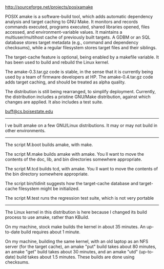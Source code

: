 http://sourceforge.net/projects/posixamake

POSIX amake is a software-build tool, which adds automatic
dependency analysis and target caching to GNU Make. It
monitors and records commands executed, programs executed,
shared libraries opened, files accessed, and
environment-variable values. It maintains a
multiuser/multihost cache of previously built targets.  A
GDBM or an SQL database stores target metadata (e.g.,
command and dependency checksums), while a regular
filesystem stores target files and their siblings.

The target-cache feature is optional, being enabled by a
makefile variable. It has been used to build and rebuild the
Linux kernel.

The amake-0.3.tar.gz code is stable, in the sense that it is
currently being used by a team of firmware developers at
HP. The amake-0.4.tar.gz code adds target caching, and
should be treated as alpha quality.

The distribution is still being rearranged, to simplify
deployment. Currently, the distribution includes a pristine
GNU/Make distribution, against which changes are applied. It
also includes a test suite.

buff@cs.boisestate.edu

------------------------------------------------------------

I ve built amake on a few GNU/Linux distributions. It may or
may not build in other environments.

------------------------------------------------------------

The script M.boot builds amake, with make.

The script M.make builds amake with amake. You ll want to
move the contents of the doc, lib, and bin directories
somewhere appropriate.

The script M.tcd builds tcd, with amake. You ll want to move
the contents of the bin directory somewhere appropriate.

The script bin/tidinit suggests how the target-cache
database and target-cache filesystem might be initialized.

The script M.test runs the regression test suite, which is
not very portable

------------------------------------------------------------

The Linux kernel in this distribution is here because I
changed its build process to use amake, rather than KBuild.

On my machine, stock make builds the kernel in about 35
minutes. An up-to-date build requires about 1 minute.

On my machine, building the same kernel, with an old laptop
as an NFS server (for the target cache), an amake "put"
build takes about 80 minutes, an amake "get" build takes
about 30 minutes, and an amake "utd" (up-to-date) build
takes about 1.5 minutes. These builds are done using
checksums.
